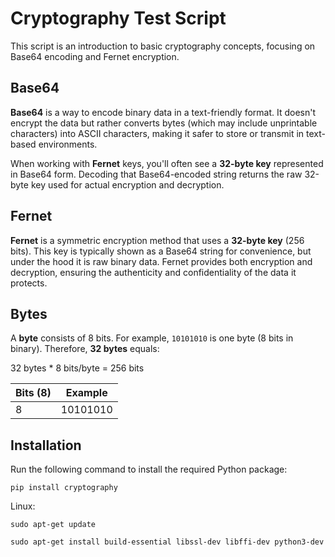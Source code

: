 # Cryptography Test Script

This script is an introduction to basic cryptography concepts, focusing on Base64 encoding and Fernet encryption.

## Base64
**Base64** is a way to encode binary data in a text-friendly format. It doesn't encrypt the data but rather converts bytes (which may include unprintable characters) into ASCII characters, making it safer to store or transmit in text-based environments.

When working with **Fernet** keys, you'll often see a **32-byte key** represented in Base64 form. Decoding that Base64-encoded string returns the raw 32-byte key used for actual encryption and decryption.

## Fernet
**Fernet** is a symmetric encryption method that uses a **32-byte key** (256 bits). This key is typically shown as a Base64 string for convenience, but under the hood it is raw binary data. Fernet provides both encryption and decryption, ensuring the authenticity and confidentiality of the data it protects.

## Bytes
A **byte** consists of 8 bits. For example, `10101010` is one byte (8 bits in binary). Therefore, **32 bytes** equals:

32 bytes * 8 bits/byte = 256 bits

| Bits (8) | Example   |
|----------|-----------|
| 8        | 10101010  |

## Installation

Run the following command to install the required Python package:

`pip install cryptography`


Linux: 

`sudo apt-get update`

`sudo apt-get install build-essential libssl-dev libffi-dev python3-dev`

